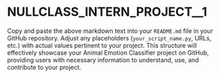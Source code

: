 # NULLCLASS_INTERN_PROJECT__1

Copy and paste the above markdown text into your `README.md` file in your GitHub repository. Adjust any placeholders (`your_script_name.py`, URLs, etc.) with actual values pertinent to your project. This structure will effectively showcase your Animal Emotion Classifier project on GitHub, providing users with necessary information to understand, use, and contribute to your project.
